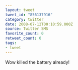 ```yaml
---
layout: tweet
tweet_id: "856137916"
category: twitter
date: 2008-07-12T00:10:59.000Z
source: Twitter SMS
favorite_count: 0
retweet_count: 0
tags:
- tweet
---
```


Wow killed the battery already!
